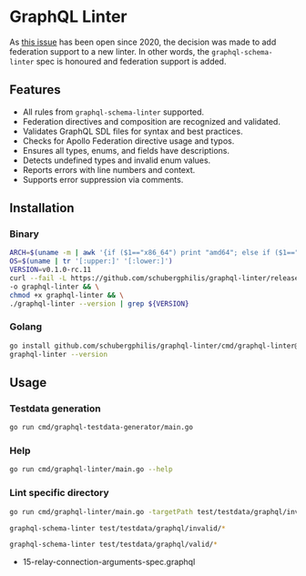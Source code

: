 # GraphQL Linter

As [this issue](https://github.com/cjoudrey/graphql-schema-linter/issues/210)
has been open since 2020, the decision was made to add federation support to a
new linter. In other words, the `graphql-schema-linter` spec is honoured and
federation support is added.

## Features

- All rules from `graphql-schema-linter` supported.
- Federation directives and composition are recognized and validated.
- Validates GraphQL SDL files for syntax and best practices.
- Checks for Apollo Federation directive usage and typos.
- Ensures all types, enums, and fields have descriptions.
- Detects undefined types and invalid enum values.
- Reports errors with line numbers and context.
- Supports error suppression via comments.

## Installation

### Binary

```zsh
ARCH=$(uname -m | awk '{if ($1=="x86_64") print "amd64"; else if ($1=="arm64" || $1=="aarch64") print "arm64"; else { print "Unsupported architecture: " $1 > "/dev/stderr"; exit 1 }}')
OS=$(uname | tr '[:upper:]' '[:lower:]')
VERSION=v0.1.0-rc.11
curl --fail -L https://github.com/schubergphilis/graphql-linter/releases/download/${VERSION}/graphql-linter-${VERSION}-${OS}-${ARCH} \
-o graphql-linter && \
chmod +x graphql-linter && \
./graphql-linter --version | grep ${VERSION}
```

### Golang

```zsh
go install github.com/schubergphilis/graphql-linter/cmd/graphql-linter@v0.1.0-rc.11 && \
graphql-linter --version
```

## Usage

### Testdata generation

```zsh
go run cmd/graphql-testdata-generator/main.go
```

### Help

```zsh
go run cmd/graphql-linter/main.go --help
```

### Lint specific directory

```zsh
go run cmd/graphql-linter/main.go -targetPath test/testdata/graphql/invalid
```

```zsh
graphql-schema-linter test/testdata/graphql/invalid/*
```

```zsh
graphql-schema-linter test/testdata/graphql/valid/*
```

- 15-relay-connection-arguments-spec.graphql
